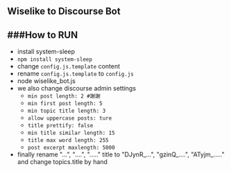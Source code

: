 Wiselike to Discourse Bot
------------------------

###How to RUN
-------------
   - install system-sleep
   - ```npm install system-sleep```
   - change ```config.js.template``` content
   - rename ```config.js.template``` to ```config.js```
   - node wiselike_bot.js
   - we also change discourse admin settings
     - ```min post length: 2 #謝謝```
     - ```min first post length: 5```
     - ```min topic title length: 3```
     - ```allow uppercase posts: ture```
     - ```title prettify: false```
     - ```min title similar length: 15```
     - ```title max word length: 255```
     - ```post excerpt maxlength: 5000```
   - finally rename "...", "....", "....." title to "DJynR_...", "gzinQ_....", "ATyjm_....." and change topics.title by hand